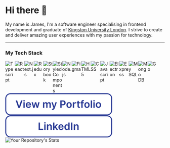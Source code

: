 # Hi there 👋

My name is James, I'm a software engineer specialising in frontend development and graduate of [Kingston University London](https://www.kingston.ac.uk/). I strive to create and deliver amazing user experiences with my passion for technology.

---

### My Tech Stack

[
<img
    src="https://cdn.jsdelivr.net/gh/devicons/devicon/icons/typescript/typescript-plain.svg"
    alt="Typescript"
    align="left"
    width="30px"
  />
](https://www.typescriptlang.org/)
[
<img 
    src="https://cdn.jsdelivr.net/gh/devicons/devicon/icons/react/react-original.svg" 
    alt="React" 
    align="left" 
    width="30px" 
  />
](https://reactjs.org/)
[
<img 
    src="https://cdn.jsdelivr.net/gh/devicons/devicon/icons/nextjs/nextjs-original.svg"
    alt="Next.js" 
    align="left"
    width="30px" 
  />
](https://nextjs.org/)

[
<img
    src="https://cdn.jsdelivr.net/gh/devicons/devicon/icons/redux/redux-original.svg"
    alt="Redux"
    align="left"
    width="30px" 
  />
](https://redux.js.org/) 
[
<img 
    src="https://cdn.jsdelivr.net/gh/devicons/devicon/icons/storybook/storybook-original.svg"
    alt="Storybook"
    align="left"
    width="30px"   
/>
](https://storybook.js.org/)
[
<img
    src="https://raw.githubusercontent.com/styled-components/brand/master/styled-components.png"
    alt="Styled Components"
    align="left"
    width="30px" 
  />
](https://www.styled-components.com/)
[
<img 
    src="https://cdn.jsdelivr.net/gh/devicons/devicon/icons/nodejs/nodejs-plain.svg"
    alt="Node.js" 
    align="left" 
    width="30px"  
  />
](https://nodejs.org/)
[
<img
    src="https://cdn.jsdelivr.net/gh/devicons/devicon/icons/figma/figma-original.svg"
    alt="Figma"
    align="left"
    width="30px"
  />
](https://www.figma.com/)
[
<img
    src="https://cdn.jsdelivr.net/gh/devicons/devicon/icons/html5/html5-plain.svg"
    alt="HTML 5"
    align="left"
    width="30px"
  />
](https://en.wikipedia.org/wiki/HTML5)
[
<img
    src="https://cdn.jsdelivr.net/gh/devicons/devicon/icons/css3/css3-plain.svg"
    alt="CSS"
    align="left"
    width="30px"
  />
](https://en.wikipedia.org/wiki/CSS)
[
<img
    src="https://cdn.jsdelivr.net/gh/devicons/devicon/icons/javascript/javascript-plain.svg"
    alt="Javascript"
    align="left"
    width="30px"
  />
](https://www.javascript.com/)
[
<img
    src="https://cdn.jsdelivr.net/gh/devicons/devicon/icons/electron/electron-original.svg"
    alt="Electron"
    align="left"
    width="30px" 
  />
](https://www.electronjs.org/)
[
<img
    src="https://cdn.jsdelivr.net/gh/devicons/devicon/icons/express/express-original.svg"
    alt="Express"
    align="left"
    width="30px"
  />
](https://expressjs.com/)
[
<img
    src="https://cdn.jsdelivr.net/gh/devicons/devicon/icons/mysql/mysql-plain.svg"
    alt="My SQL"
    align="left"
    width="30px" 
  />
](https://www.mysql.com/)
[
<img
    src="https://cdn.jsdelivr.net/gh/devicons/devicon/icons/mongodb/mongodb-plain.svg"
    alt="Mongo DB"
    align="left"
    width="30px" 
  />
](https://www.mongodb.com/)
[
<img
    src="https://cdn.jsdelivr.net/gh/devicons/devicon/icons/go/go-original-wordmark.svg"
    alt="Go"
    align="left"
    width="30px" 
  />
](https://go.dev/)

<br />

#

<p align="left">
  <a href="https://www.jameskbecker.com/">
      <img
        src="portfolio-button.svg"
        alt="Portfolio Button"
        align="left"
      />
  </a>

  <a href="https://www.linkedin.com/in/jameskbecker/">
    <img
        src="linkedin-button.svg"
        alt="Linked-in Button"
        align="left"
      />
  </a>
</p>

<br />

#

![Your Repository's Stats](https://github-readme-stats-git-masterrstaa-rickstaa.vercel.app/api?username=jameskbecker&show_icons=true&bg_color=263793&title_color=FFFFFF&text_color=DADEF2&icon_color=DADEF2&border_radius=1rem&hide_border=true)

<!--
**jameskbecker/jameskbecker** is a ✨ _special_ ✨ repository because its `README.md` (this file) appears on your GitHub profile.

Here are some ideas to get you started:

- 🔭 I’m currently working on ...
- 🌱 I’m currently learning ...
- 👯 I’m looking to collaborate on ...
- 🤔 I’m looking for help with ...
- 💬 Ask me about ...
- 📫 How to reach me: ...
- 😄 Pronouns: ...
- ⚡ Fun fact: ...
-->
